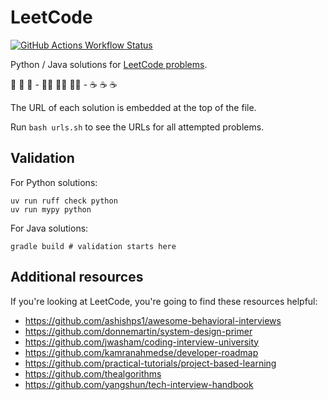 # LeetCode

[![GitHub Actions Workflow Status](https://img.shields.io/github/actions/workflow/status/huangsam/leetcode/ci.yml)](https://github.com/huangsam/leetcode/actions)

Python / Java solutions for [LeetCode problems](https://leetcode.com/).

🐍 🐍 🐍 - 🏃‍♂️ 🏃‍♂️ 🏃‍♂️ - ☕ ☕ ☕

The URL of each solution is embedded at the top of the file.

Run `bash urls.sh` to see the URLs for all attempted problems.

## Validation

For Python solutions:

```shell
uv run ruff check python
uv run mypy python
```

For Java solutions:

```shell
gradle build # validation starts here
```

## Additional resources

If you're looking at LeetCode, you're going to find these resources helpful:

- <https://github.com/ashishps1/awesome-behavioral-interviews>
- <https://github.com/donnemartin/system-design-primer>
- <https://github.com/jwasham/coding-interview-university>
- <https://github.com/kamranahmedse/developer-roadmap>
- <https://github.com/practical-tutorials/project-based-learning>
- <https://github.com/thealgorithms>
- <https://github.com/yangshun/tech-interview-handbook>
